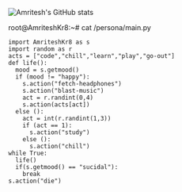 ![Amritesh's GitHub stats](https://github-readme-stats.vercel.app/api?username=AmriteshKr8&hide=contribs,prs&show_icons=true&theme=tokyonight&bg_color=45,de9797,97d8de&text_color=333333&icon_color=111111&title_color=222222&ring_color=68e37d)

root@AmriteshKr8:~# cat /persona/main.py
```
import AmriteshKr8 as s
import random as r
acts = ["code","chill","learn","play","go-out"]
def life():
  mood = s.getmood()
  if (mood != "happy"):
    s.action("fetch-headphones")
    s.action("blast-music")
    act = r.randint(0,4)
    s.action(acts[act])
  else ():
    act = int(r.randint(1,3))
    if (act == 1):
      s.action("study")
    else ():
      s.action("chill")
while True:
  life()
  if(s.getmood() == "sucidal"):
    break
s.action("die")
```
